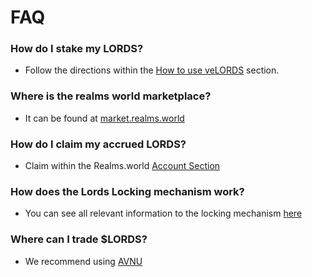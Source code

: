 # FAQ

### How do I stake my LORDS? 
- Follow the directions within the [How to use veLORDS](https://github.com/Calcutatator/TLP/blob/main/Document/How%20to%20/End%20User/Lords%20Holders.md) section.

### Where is the realms world marketplace?
- It can be found at [market.realms.world](https://market.realms.world/)

### How do I claim my accrued LORDS? 
- Claim within the Realms.world [Account Section](https:realms.world/account/lords)

### How does the Lords Locking mechanism work?
- You can see all relevant information to the locking mechanism [here](https://github.com/Calcutatator/TLP/blob/main/Document/How%20to%20/End%20User/Lords%20Lock.md)

### Where can I trade $LORDS?
- We recommend using [AVNU](https://www.avnu.fi/)
